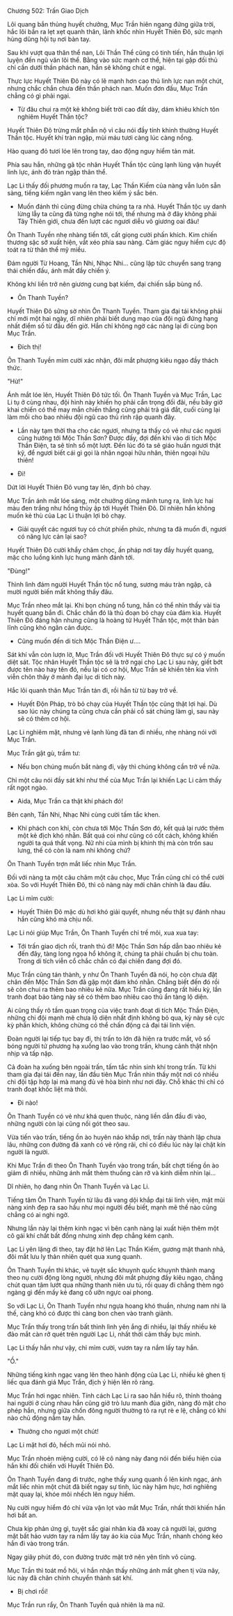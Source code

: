 




Chương 502: Trấn Giao Dịch


Lôi quang bắn thủng huyết chưởng, Mục Trần hiên ngang đứng giữa trời, hắc lôi bắn ra lẹt xẹt quanh thân, lãnh khốc nhìn Huyết Thiên Đô, sức mạnh hùng dũng hội tụ nơi bàn tay.

Sau khi vượt qua thân thể nan, Lôi Thần Thể cũng có tinh tiến, hắn thuận lợi luyện đến ngũ văn lôi thể. Bằng vào sức mạnh cơ thể, hiện tại gặp đối thủ chỉ cần dưới thần phách nan, hắn sẽ không chút e ngại.

Thực lực Huyết Thiên Đô này có lẽ mạnh hơn cao thủ linh lực nan một chút, nhưng chắc chắn chưa đến thần phách nan. Muốn đơn đấu, Mục Trần chẳng có gì phải ngại.

- Từ đâu chui ra một kẻ không biết trời cao đất dày, dám khiêu khích tôn nghiêm Huyết Thần tộc?

Huyết Thiên Đô trừng mắt phẫn nộ vì câu nói đầy tính khinh thường Huyết Thần tộc. Huyết khí tràn ngập, mùi máu tươi càng lúc càng nồng.

Hào quang đỏ tươi lóe lên trong tay, dao động nguy hiểm tản mát.

Phía sau hắn, những gã tộc nhân Huyết Thần tộc cũng lạnh lùng vận huyết linh lực, ánh đỏ tràn ngập thân thể.

Lạc Li thấy đối phương muốn ra tay, Lạc Thần Kiếm của nàng vẫn luôn sẵn sàng, tiếng kiếm ngân vang lên theo kiếm ý sắc bén.

- Muốn đánh thì cũng đừng chừa chúng ta ra nhá. Huyết Thần tộc uy danh lừng lẫy ta cũng đã từng nghe nói tới, thế nhưng mà ở đây không phải Tây Thiên giới, chưa đến lượt các ngươi diễu võ giương oai đâu!

Ôn Thanh Tuyền nhẹ nhàng tiến tới, cất giọng cười phấn khích. Kim chiến thương sặc sỡ xuất hiện, vắt xéo phía sau nàng. Cảm giác nguy hiểm cực độ toát ra từ thân thể mỹ miều.

Đám người Từ Hoang, Tần Nhi, Nhạc Nhi... cũng lập tức chuyển sang trạng thái chiến đấu, ánh mắt đầy chiến ý.

Không khí liền trở nên giương cung bạt kiếm, đại chiến sắp bùng nổ.

- Ôn Thanh Tuyền?

Huyết Thiên Đô sững sờ nhìn Ôn Thanh Tuyền. Tham gia đại tái không phải chỉ mới một hai ngày, dĩ nhiên phải biết dung mạo của đội ngũ đứng hạng nhất điểm số từ đầu đến giờ. Hắn chỉ không ngờ các nàng lại đi cùng bọn Mục Trần.

- Đích thị!

Ôn Thanh Tuyền mỉm cười xác nhận, đôi mắt phượng kiêu ngạo đầy thách thức.

"Hừ!"

Ánh mắt lóe lên, Huyết Thiên Đô tức tối. Ôn Thanh Tuyền và Mục Trần, Lạc Li tụ ở cùng nhau, đội hình này khiến họ phải cẩn trọng đối đãi, nếu bây giờ khai chiến có thể may mắn chiến thắng cũng phải trả giá đắt, cuối cùng lại làm mồi cho bao nhiêu đội ngũ cao thủ rình rập quanh đây.

- Lần này tạm thời tha cho các ngươi, nhưng ta thấy có vẻ như các ngươi cũng hướng tới Mộc Thần Sơn? Được đấy, đợi đến khi vào di tích Mộc Thần Điện, ta sẽ tính sổ một lượt. Đến lúc đó ta sẽ giáo huấn ngươi thật kỹ, để ngươi biết cái gì gọi là nhân ngoại hữu nhân, thiên ngoại hữu thiên!

- Đi!

Dứt lời Huyết Thiên Đô vung tay lên, định bỏ chạy.

Mục Trần ánh mắt lóe sáng, một chưởng dũng mãnh tung ra, linh lực hai màu đen trắng như hồng thủy ập tới Huyết Thiên Đô. Dĩ nhiên hắn không muốn kẻ thù của Lạc Li thuận lợi bỏ chạy.

- Giải quyết các ngươi tuy có chút phiền phức, nhưng ta đã muốn đi, ngươi có năng lực cản lại sao?

Huyết Thiên Đô cười khẩy châm chọc, ấn pháp nơi tay đầy huyết quang, mặc cho luồng kình lực hung mãnh đánh tới.

"Đùng!"

Thình lình đám người Huyết Thần tộc nổ tung, sương máu tràn ngập, cả mười người biến mất không thấy đâu.

Mục Trần nheo mắt lại. Khi bọn chúng nổ tung, hắn có thể nhìn thấy vài tia huyết quang bắn đi. Chắc chắn đó là thủ đoạn bỏ chạy của đám kia. Huyết Thiên Đô đáng hận nhưng cũng là hoàng tử Huyết Thần tộc, một thân bản lĩnh cũng khó ngăn cản được.

- Cũng muốn đến di tích Mộc Thần Điện ư....

Sát khí vẫn còn lượn lờ, Mục Trần đối với Huyết Thiên Đô thực sự có ý muốn diệt sát. Tộc nhân Huyết Thần tộc sẽ là trở ngại cho Lạc Li sau này, giết bớt được tên nào hay tên đó, nếu lại có cơ hội, Mục Trần sẽ khiến tên kia vĩnh viễn chôn thây ở mảnh đại lục di tích này.

Hắc lôi quanh thân Mục Trần tán đi, rồi hắn từ từ bay trở về.

- Huyết Độn Pháp, trò bỏ chạy của Huyết Thần tộc cũng thật lợi hại. Dù sao lúc này chúng ta cũng chưa cần phải cố sát chúng làm gì, sau này sẽ có thêm cơ hội.

Lạc Li nghiêm mặt, nhưng vẻ lạnh lùng đã tan đi nhiều, nhẹ nhàng nói với Mục Trần.

Mục Trần gật gù, trầm tư:

- Nếu bọn chúng muốn bắt nàng đi, vậy thì chúng không cần trở về nữa.

Chỉ một câu nói đầy sát khí như thế của Mục Trần lại khiến Lạc Li cảm thấy rất ngọt ngào.

- Aida, Mục Trần ca thật khí phách đó!

Bên cạnh, Tần Nhi, Nhạc Nhi cùng cười tấm tắc khen.

- Khí phách con khỉ, còn chưa tới Mộc Thần Sơn đó, kết quả lại rước thêm một kẻ địch khó nhằn. Bất quá coi như cũng có cốt cách, không khiến người ta quá thất vọng. Nữ nhi của mình bị khinh thị mà còn trốn sau lưng, thế có còn là nam nhi không chứ?

Ôn Thanh Tuyền trợn mắt liếc nhìn Mục Trần.

Đối với nàng ta một câu châm một câu chọc, Mục Trần cũng chỉ có thể cười xòa. So với Huyết Thiên Đô, thì cô nàng này mới chân chính là đau đầu.

Lạc Li mỉm cười:

- Huyết Thiên Đô mặc dù hơi khó giải quyết, nhưng nếu thật sự đánh nhau hắn cũng khó mà chịu nổi.

Lạc Li nói giúp Mục Trần, Ôn Thanh Tuyền chỉ trề môi, xua xua tay:

- Tới trấn giao dịch rồi, tranh thủ đi! Mộc Thần Sơn hấp dẫn bao nhiêu kẻ đến đây, tàng long ngọa hổ không ít, chúng ta phải chuẩn bị chu toàn. Trong di tích viễn cổ chắc chắn có đại chiến đang đợi đó.

Mục Trần cũng tán thành, y như Ôn Thanh Tuyền đã nói, họ còn chưa đặt chân đến Mộc Thần Sơn đã gặp một đám khó nhằn. Chẳng biết đến đó rồi sẽ còn chui ra thêm bao nhiêu kẻ nữa. Mục Trần cũng đang rất hiếu kỳ, lần tranh đoạt bảo tàng này sẽ có thêm bao nhiêu cao thủ ẩn tàng lộ diện.

Ai cũng thấy rõ tầm quan trọng của việc tranh đoạt di tích Mộc Thần Điện, những chi đội mạnh mẽ chưa lộ diện nhất định không bỏ qua, kỳ này sẽ cực kỳ phấn khích, không chừng có thể chấn động cả đại tái linh viện.

Đoàn người lại tiếp tục bay đi, thị trấn to lớn đã hiện ra trước mắt, vô số bóng người tứ phương hạ xuống lao vào trong trấn, khung cảnh thật nhộn nhịp và tấp nập.

Cả đoàn hạ xuống bên ngoài trấn, tấm tắc nhìn sinh khí trong trấn. Từ khi tham gia đại tái đến nay, lần đầu tiên Mục Trần nhìn thấy một nơi có nhiều chi đội tập hợp lại mà mang đủ vẻ hòa bình như nơi đây. Chỗ khác thì chỉ có tranh đoạt khốc liệt mà thôi.

- Đi nào!

Ôn Thanh Tuyền có vẻ như khá quen thuộc, nàng liền dẫn đầu đi vào, những người còn lại cũng nối gót theo sau.

Vừa tiến vào trấn, tiếng ồn ào huyên náo khắp nơi, trấn này thành lập chưa lâu, những con đường đá xanh có vẻ rộng rãi, chỉ có điều lúc này lại chật kín người là người.

Khi Mục Trần đi theo Ôn Thanh Tuyền vào trong trấn, bất chợt tiếng ồn ào giảm đi nhiều, những ánh mắt thèm thuồng càn rỡ và kinh diễm nhìn lại...

Dĩ nhiên, họ đang nhìn Ôn Thanh Tuyền và Lạc Li.

Tiếng tăm Ôn Thanh Tuyền từ lâu đã vang dội khắp đại tái linh viện, mặt mũi nàng xinh đẹp ra sao hầu như mọi người đều biết, mạnh mẽ thế nào cũng chẳng có ai nghi ngờ.

Nhưng lần này lại thêm kinh ngạc vì bên cạnh nàng lại xuất hiện thêm một cô gái khí chất bất đồng nhưng xinh đẹp chẳng kém cạnh.

Lạc Li yên lặng đi theo, tay đặt hờ lên Lạc Thần Kiếm, gương mặt thanh nhã, đôi mắt lưu ly thản nhiên quét qua xung quanh.

Ôn Thanh Tuyền thì khác, vẻ tuyệt sắc khuynh quốc khuynh thành mang theo nụ cười động lòng người, nhưng đôi mắt phượng đầy kiêu ngạo, chẳng chút quan tâm lướt qua những thanh niên ưu tú, rồi quay đi chẳng thèm ngó ngàng gì đến mấy kẻ đang cố ưỡn ngực oai phong.

So với Lạc Li, Ôn Thanh Tuyền như ngựa hoang khó thuần, nhưng nam nhi là thế, càng khó có được thì càng bon chen vào tranh giành.

Mục Trần thấy trong trấn bất thình lình yên ắng đi nhiều, lại thấy nhiều kẻ đảo mắt càn rỡ quét trên người Lạc Li, nhất thời cảm thấy bực mình.

Lạc Li thấy hắn như vậy, chỉ mỉm cười, vươn tay ra nắm lấy tay hắn.

"Ồ."

Những tiếng kinh ngạc vang lên theo hành động của Lạc Li, nhiều kẻ ghen tị liếc qua đánh giá Mục Trần, địch ý hiện lên rõ ràng.

Mục Trần hơi ngạc nhiên. Tính cách Lạc Li ra sao hắn hiểu rõ, thỉnh thoảng hai người ở cùng nhau hắn cũng giở trò lưu manh đùa giỡn, nàng đỏ mặt cho phép hắn, nhưng giữa chốn đông người thường tỏ ra rụt rè e lệ, chẳng có khi nào chủ động nắm tay hắn.

- Thưởng cho ngươi một chút!

Lạc Li mặt hơi đỏ, hếch mũi nói nhỏ.

Mục Trần nhoẻn miệng cười, có lẽ cô nàng này đang nói đến biểu hiện của hắn khi đối chiến với Huyết Thiên Đô.

Ôn Thanh Tuyền đang đi trước, nghe thấy xung quanh ồ lên kinh ngạc, ánh mắt liếc nhìn một chút đã biết ngay sự tình, lúc này hậm hực, hơi nghiêng mặt quay lại, khóe môi nhếch lên nguy hiểm.

Nụ cười nguy hiểm đó chỉ vừa vặn lọt vào mắt Mục Trần, nhất thời khiến hắn hơi bất an.

Chưa kịp phản ứng gì, tuyệt sắc giai nhân kia đã xoay cả người lại, gương mặt bất hảo vươn tay ra nắm lấy tay áo kia của Mục Trần, nhanh chóng kéo hắn đi vào trong trấn.

Ngay giây phút đó, con đường trước mặt trở nên yên tĩnh vô cùng.

Mục Trần thì toát mồ hôi, vì hắn nhận thấy những ánh mắt ghen tị vừa nãy, lúc này đã chân chính chuyển thành sát khí.

- Bị chơi rồi!

Mục Trần run rẩy, Ôn Thanh Tuyền quả nhiên là ma nữ.




